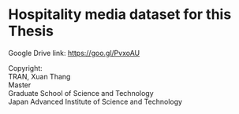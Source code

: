 # Hospitality media dataset for this Thesis
Google Drive link: https://goo.gl/PvxoAU

Copyright:  
TRAN, Xuan Thang  
Master  
Graduate School of Science and Technology  
Japan Advanced Institute of Science and Technology  
